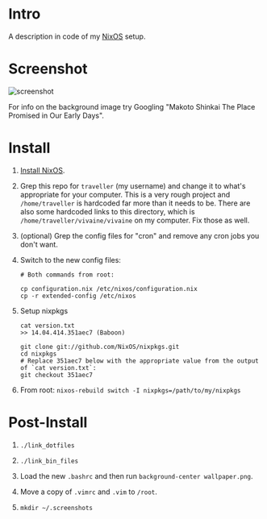 # Intro

A description in code of my [NixOS](http://nixos.org/) setup.

# Screenshot

![screenshot](https://raw.githubusercontent.com/seagreen/vivaine/master/screenshot.png)

For info on the background image try Googling "Makoto Shinkai The Place Promised in Our Early Days".

# Install

1. [Install NixOS](http://nixos.org/nixos/manual/#sec-installation).

2. Grep this repo for `traveller` (my username) and change it to what's appropriate for your computer. This is a very rough project and `/home/traveller` is hardcoded far more than it needs to be. There are also some hardcoded links to this directory, which is `/home/traveller/vivaine/vivaine` on my computer. Fix those as well.

3. (optional) Grep the config files for "cron" and remove any cron jobs you don't want.

4. Switch to the new config files:

    ```
    # Both commands from root:

    cp configuration.nix /etc/nixos/configuration.nix
    cp -r extended-config /etc/nixos
    ```

5. Setup nixpkgs

    ```
    cat version.txt
    >> 14.04.414.351aec7 (Baboon)

    git clone git://github.com/NixOS/nixpkgs.git
    cd nixpkgs
    # Replace 351aec7 below with the appropriate value from the output of `cat version.txt`:
    git checkout 351aec7
    ```

6. From root: `nixos-rebuild switch -I nixpkgs=/path/to/my/nixpkgs`

# Post-Install

1. `./link_dotfiles`

2. `./link_bin_files`

3. Load the new `.bashrc` and then run `background-center wallpaper.png`.

4. Move a copy of `.vimrc` and `.vim` to `/root`.

5. `mkdir ~/.screenshots`
